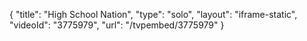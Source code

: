 {
    "title": "High School Nation",
    "type": "solo",
    "layout": "iframe-static",
    "videoId": "3775979",
    "url": "\/tvpembed\/3775979"
}